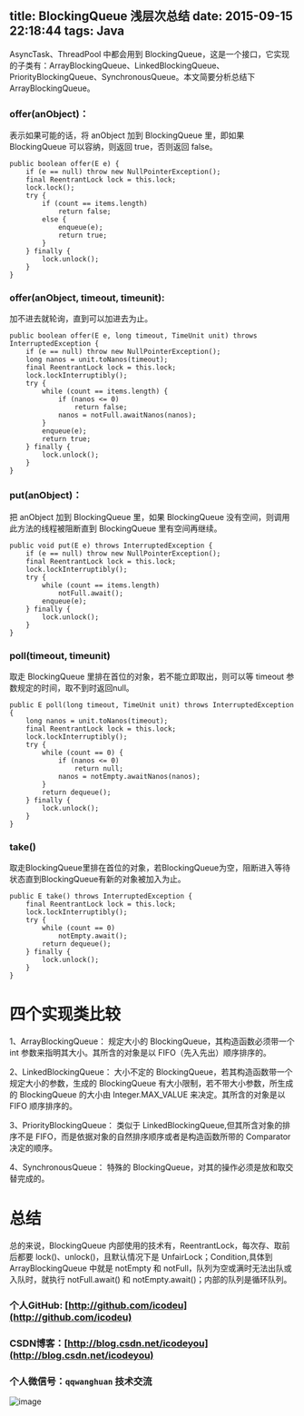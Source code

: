 title: BlockingQueue 浅层次总结
date: 2015-09-15 22:18:44
tags: Java
---

AsyncTask、ThreadPool 中都会用到 BlockingQueue，这是一个接口，它实现的子类有：ArrayBlockingQueue、LinkedBlockingQueue、PriorityBlockingQueue、SynchronousQueue。本文简要分析总结下 ArrayBlockingQueue。

<!--more-->

### offer(anObject)：

表示如果可能的话，将 anObject 加到 BlockingQueue 里，即如果 BlockingQueue 可以容纳，则返回 true，否则返回 false。

```
public boolean offer(E e) {
    if (e == null) throw new NullPointerException();
    final ReentrantLock lock = this.lock;
    lock.lock();
    try {
        if (count == items.length)
            return false;
        else {
            enqueue(e);
            return true;
        }
    } finally {
        lock.unlock();
    }
}
```

### offer(anObject, timeout, timeunit):

加不进去就轮询，直到可以加进去为止。

```
public boolean offer(E e, long timeout, TimeUnit unit) throws InterruptedException {
    if (e == null) throw new NullPointerException();
    long nanos = unit.toNanos(timeout);
    final ReentrantLock lock = this.lock;
    lock.lockInterruptibly();
    try {
        while (count == items.length) {
            if (nanos <= 0)
                return false;
            nanos = notFull.awaitNanos(nanos);
        }
        enqueue(e);
        return true;
    } finally {
        lock.unlock();
    }
}
```

### put(anObject)：
     
把 anObject 加到 BlockingQueue 里，如果 BlockingQueue 没有空间，则调用此方法的线程被阻断直到 BlockingQueue 里有空间再继续。

```
public void put(E e) throws InterruptedException {
    if (e == null) throw new NullPointerException();
    final ReentrantLock lock = this.lock;
    lock.lockInterruptibly();
    try {
        while (count == items.length)
            notFull.await();
        enqueue(e);
    } finally {
        lock.unlock();
    }
}
```

### poll(timeout, timeunit)

 取走 BlockingQueue 里排在首位的对象，若不能立即取出，则可以等 timeout 参数规定的时间，取不到时返回null。

```
public E poll(long timeout, TimeUnit unit) throws InterruptedException {
    long nanos = unit.toNanos(timeout);
    final ReentrantLock lock = this.lock;
    lock.lockInterruptibly();
    try {
        while (count == 0) {
            if (nanos <= 0)
                return null;
            nanos = notEmpty.awaitNanos(nanos);
        }
        return dequeue();
    } finally {
        lock.unlock();
    }
}
```

### take()

取走BlockingQueue里排在首位的对象，若BlockingQueue为空，阻断进入等待状态直到BlockingQueue有新的对象被加入为止。

```
public E take() throws InterruptedException {
    final ReentrantLock lock = this.lock;
    lock.lockInterruptibly();
    try {
        while (count == 0)
            notEmpty.await();
        return dequeue();
    } finally {
        lock.unlock();
    }
}
```

# 四个实现类比较

1、ArrayBlockingQueue：
规定大小的 BlockingQueue，其构造函数必须带一个 int 参数来指明其大小。其所含的对象是以 FIFO（先入先出）顺序排序的。

2、LinkedBlockingQueue：
大小不定的 BlockingQueue，若其构造函数带一个规定大小的参数，生成的 BlockingQueue 有大小限制，若不带大小参数，所生成的 BlockingQueue 的大小由 Integer.MAX_VALUE 来决定。其所含的对象是以 FIFO 顺序排序的。

3、PriorityBlockingQueue：
类似于 LinkedBlockingQueue,但其所含对象的排序不是 FIFO，而是依据对象的自然排序顺序或者是构造函数所带的 Comparator 决定的顺序。

4、SynchronousQueue：
特殊的 BlockingQueue，对其的操作必须是放和取交替完成的。

# 总结

总的来说，BlockingQueue 内部使用的技术有，ReentrantLock，每次存、取前后都要 lock()、unlock()，且默认情况下是 UnfairLock；Condition,具体到 ArrayBlockingQueue 中就是 notEmpty 和 notFull，队列为空或满时无法出队或入队时，就执行 notFull.await() 和 notEmpty.await()；内部的队列是循环队列。




### 个人GitHub:  [http://github.com/icodeu](http://github.com/icodeu)

### CSDN博客：[http://blog.csdn.net/icodeyou](http://blog.csdn.net/icodeyou)

### 个人微信号：`qqwanghuan`  技术交流

![image](http://7xivx9.com1.z0.glb.clouddn.com/wxqrcode_260.png)